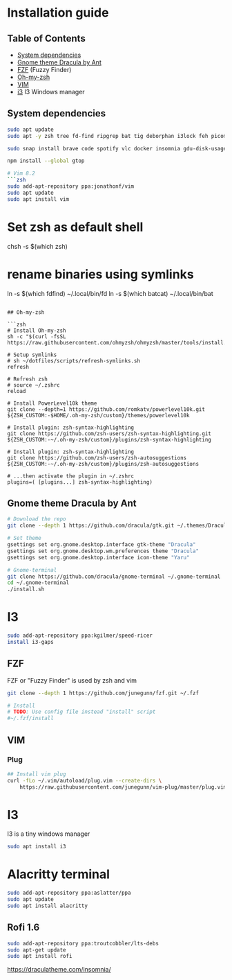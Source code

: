 # Installation guide

## Table of Contents

- [System dependencies](#system-dependencies)
- [Gnome theme Dracula by Ant](#gnome-theme-dracula-by-ant)
- [FZF](#fzf) (Fuzzy Finder)
- [Oh-my-zsh](#oh-my-zsh)
- [VIM](#vim)
- [i3](#i3) I3 Windows manager

## System dependencies

```zsh
sudo apt update
sudo apt -y zsh tree fd-find ripgrep bat tig deborphan i3lock feh picom taskwarrior fzf git curl wget vim nvm gnome-sushi snapd dconf-cli pulseaudio alsa py3status tty-clock dunst tmux

sudo snap install brave code spotify vlc docker insomnia gdu-disk-usage-analyzer.gdu

npm install --global gtop

# Vim 8.2
```zsh
sudo add-apt-repository ppa:jonathonf/vim
sudo apt update
sudo apt install vim
```

# Set zsh as default shell
chsh -s $(which zsh)

# rename binaries using symlinks 
ln -s $(which fdfind) ~/.local/bin/fd
ln -s $(which batcat) ~/.local/bin/bat

```

## Oh-my-zsh

```zsh
# Install Oh-my-zsh
sh -c "$(curl -fsSL https://raw.githubusercontent.com/ohmyzsh/ohmyzsh/master/tools/install.sh)"

# Setup symlinks
# sh ~/dotfiles/scripts/refresh-symlinks.sh
refresh

# Refresh zsh
# source ~/.zshrc
reload

# Install PowerLevel10k theme
git clone --depth=1 https://github.com/romkatv/powerlevel10k.git ${ZSH_CUSTOM:-$HOME/.oh-my-zsh/custom}/themes/powerlevel10k

# Install plugin: zsh-syntax-highlighting
git clone https://github.com/zsh-users/zsh-syntax-highlighting.git ${ZSH_CUSTOM:-~/.oh-my-zsh/custom}/plugins/zsh-syntax-highlighting

# Install plugin: zsh-syntax-highlighting
git clone https://github.com/zsh-users/zsh-autosuggestions ${ZSH_CUSTOM:-~/.oh-my-zsh/custom}/plugins/zsh-autosuggestions

# ...then activate the plugin in ~/.zshrc
plugins=( [plugins...] zsh-syntax-highlighting)
```

## Gnome theme Dracula by Ant

```zsh
# Download the repo
git clone --depth 1 https://github.com/dracula/gtk.git ~/.themes/Dracula

# Set theme
gsettings set org.gnome.desktop.interface gtk-theme "Dracula"
gsettings set org.gnome.desktop.wm.preferences theme "Dracula"
gsettings set org.gnome.desktop.interface icon-theme "Yaru"

# Gnome-terminal
git clone https://github.com/dracula/gnome-terminal ~/.gnome-terminal
cd ~/.gnome-terminal
./install.sh
```

# I3
```zsh
sudo add-apt-repository ppa:kgilmer/speed-ricer
install i3-gaps
```

## FZF 
FZF or "Fuzzy Finder" is used by zsh and vim

```zsh
git clone --depth 1 https://github.com/junegunn/fzf.git ~/.fzf

# Install
# TODO: Use config file instead "install" script 
#~/.fzf/install
```

## VIM

### Plug

```zsh
## Install vim plug
curl -fLo ~/.vim/autoload/plug.vim --create-dirs \
    https://raw.githubusercontent.com/junegunn/vim-plug/master/plug.vim
```

# I3

I3 is a tiny windows manager
```zsh
sudo apt install i3
```

# Alacritty terminal
```zsh
sudo add-apt-repository ppa:aslatter/ppa
sudo apt update
sudo apt install alacritty
```

## Rofi 1.6

```zsh
sudo add-apt-repository ppa:troutcobbler/lts-debs
sudo apt-get update
sudo apt install rofi
```


https://draculatheme.com/insomnia/

